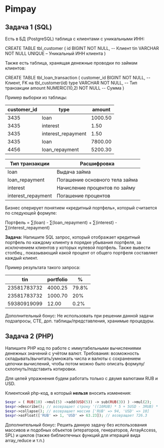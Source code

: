 # Pimpay

## Задача 1 (SQL)

Есть в БД (PostgreSQL) таблица c клиентами с уникальными ИНН:

CREATE TABLE tbl_customer
(
id BIGINT NOT NULL, -- Клиент
tin VARCHAR NOT NULL UNIQUE – Уникальный ИНН клиента
)

Также есть таблица, хранящая денежные проводки по займам клиентов:

CREATE TABLE tbl_loan_transaction
(
customer_id BIGINT NOT NULL, -- Клиент, FK на tbl_customer(id)
type VARCHAR NOT NULL, -- Тип транзакции
amount NUMERIC(10,2) NOT NULL -- Сумма
)

Пример выборки из таблицы:

customer_id | type | amount
------------|------|-------
3435 | loan | 1000.50
3435 | interest | 1.50
3435 | interest_repayment | 1.50
3435 | loan | 7800.00
4456 | loan_repayment | 5200.30

Тип транзакции | Расшифровка
---------------|------------
loan | Выдача займа
loan_repayment | Погашение основного тела займа
interest | Начисление процентов по займу
interest_repayment | Погашение процентов

Бизнес оперирует понятием «кредитный портфель», который считается по следующей формуле:

Портфель = ∑(loan) - ∑(loan_repayment) + ∑(interest) - ∑(interest_repayment)

**Задача:** Напишите SQL запрос, который отображает кредитный портфель по каждому клиенту в
порядке убывания портфеля, за исключением клиентов у которых нулевой портфель. Также
вывести столбец , показывающий какой процент от общего портфеля составляет каждый клиент.

Пример результата такого запроса:

tin | portfolio | %
----|-----------|--
23581783732 | 4000.25 | 79.8%
23581783732 | 1000.70 | 20%
59380919099 | 12.00 | 0.2%

Дополнительный бонус: Не использовать при решении данной задачи подзапросы, CTE, доп.
таблицы/представления, хранимые процедуры.

## Задача 2 (PHP)

Напишите PHP код по работе с иммутабельными вычислениями денежных значений с учётом
валют. Требования: возможность складывать/вычитать/умножать числа и валюты с сохранением
цепочки вычислений, чтобы потом можно было описать формулу/схлопнуть/подставить
котировки.

Для целей упражнения будем работать только с двумя валютами RUB и USD.

Клиентский php-код, в который **нельзя** вносить изменения:

```php
$expr = ( RUB(10) ->mul(5) ->add(USD(5)) -> sub(RUB(3)) ) ->mul(2);
$expr->describe(); // возвращает строку '((10RUB) * 5 + 5USD - 3RUB) * 2'
$expr->collapse(); // возвращает массив ['RUB' => 94, 'USD' => 10]
$expr->asFloat(['RUB' => 1, 'USD' => 63.23]); // возвращает 726.3
```

Дополнительный бонус: Решить данную задачу без использования массивов и подобных
объектов (итераторов, генераторов, ArrayAccess, SPL) и циклов (также библиотечных функций для
итераций вида array_reduce и т.п.)

